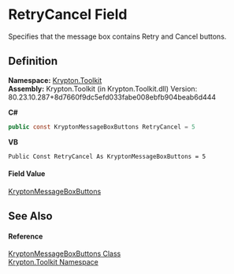# RetryCancel Field


Specifies that the message box contains Retry and Cancel buttons.



## Definition
**Namespace:** <a href="79d2eac2-21f4-54ff-7552-b20c33c30600.md">Krypton.Toolkit</a>  
**Assembly:** Krypton.Toolkit (in Krypton.Toolkit.dll) Version: 80.23.10.287+8d7660f9dc5efd033fabe008ebfb904beab6d444

**C#**
``` C#
public const KryptonMessageBoxButtons RetryCancel = 5
```
**VB**
``` VB
Public Const RetryCancel As KryptonMessageBoxButtons = 5
```



#### Field Value
<a href="fb4b002a-36d8-4021-2af1-15c5951eb49d.md">KryptonMessageBoxButtons</a>

## See Also


#### Reference
<a href="fb4b002a-36d8-4021-2af1-15c5951eb49d.md">KryptonMessageBoxButtons Class</a>  
<a href="79d2eac2-21f4-54ff-7552-b20c33c30600.md">Krypton.Toolkit Namespace</a>  
